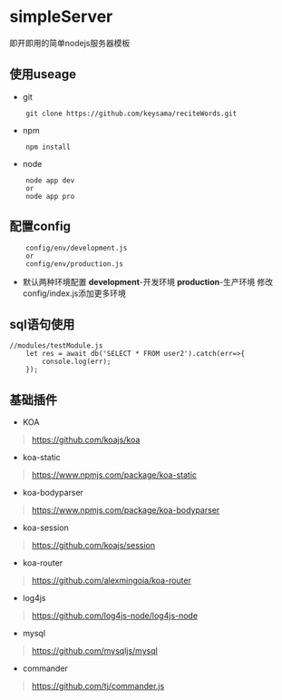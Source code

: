 # simpleServer
即开即用的简单nodejs服务器模板
## 使用useage
+ git
```
    git clone https://github.com/keysama/reciteWords.git
```
+ npm
```
    npm install
```
+ node
```
    node app dev
    or
    node app pro
```
## 配置config
```
    config/env/development.js
    or
    config/env/production.js
```
+ 默认两种环境配置
    **development**-开发环境
    **production**-生产环境
    修改config/index.js添加更多环境

## sql语句使用
```
//modules/testModule.js
    let res = await db('SELECT * FROM user2').catch(err=>{
        console.log(err);
    });
```

## 基础插件
+ KOA
> https://github.com/koajs/koa
+ koa-static
> https://www.npmjs.com/package/koa-static
+ koa-bodyparser
> https://www.npmjs.com/package/koa-bodyparser
+ koa-session
> https://github.com/koajs/session
+ koa-router
> https://github.com/alexmingoia/koa-router
+ log4js
> https://github.com/log4js-node/log4js-node
+ mysql
> https://github.com/mysqljs/mysql
+ commander
> https://github.com/tj/commander.js
